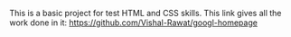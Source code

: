 This is a basic project for test  HTML and CSS skills.
This link gives all the work done in it:
https://github.com/Vishal-Rawat/googl-homepage
